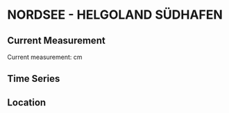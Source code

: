 # NORDSEE - HELGOLAND SÜDHAFEN

## Current Measurement

Current measurement: <Value topic="rivers/pegel-online/NORDSEE/HELGOLAND SÜDHAFEN/measurementValue"/> cm

## Time Series

<TimeSeries topic="rivers/pegel-online/NORDSEE/HELGOLAND SÜDHAFEN/measurementValue" period="week" />

## Location

<WorldMap>
  <Marker lat="54.17497228796411" lon="7.894312626997271" labelTopic="rivers/pegel-online/NORDSEE/HELGOLAND SÜDHAFEN" />
</WorldMap>
